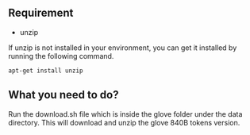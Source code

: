 ## Requirement
* unzip

If unzip is not installed in your environment, you can get it installed by running the following command.

`apt-get install unzip`

## What you need to do?

Run the download.sh file which is inside the glove folder under the data directory. This will download and unzip the glove 840B tokens version.
